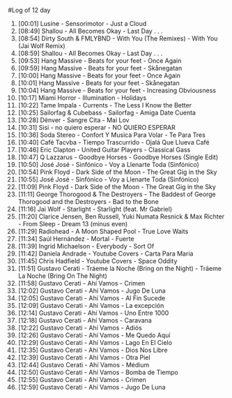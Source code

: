 #Log of 12 day

1. [00:01] Lusine - Sensorimotor - Just a Cloud
1. [08:49] Shallou - All Becomes Okay - Last Day . . .
1. [08:54] Dirty South & FMLYBND - With You (The Remixes) - With You (Jai Wolf Remix)
1. [08:59] Shallou - All Becomes Okay - Last Day . . .
1. [09:53] Hang Massive - Beats for your feet - Once Again
1. [09:59] Hang Massive - Beats for your feet - Skånegatan
1. [10:00] Hang Massive - Beats for your feet - Once Again
1. [10:01] Hang Massive - Beats for your feet - Skånegatan
1. [10:04] Hang Massive - Beats for your feet - Increasing Obviousness
1. [10:17] Miami Horror - Illumination - Holidays
1. [10:22] Tame Impala - Currents - The Less I Know the Better
1. [10:25] Sailorfag & Cubebass - Sailorfag - Amiga Date Cuenta
1. [10:28] Dënver - Sangre Cita - Mai Lov
1. [10:31] Sisi - no quiero esperar - NO QUIERO ESPERAR
1. [10:36] Soda Stereo - Confort Y Musica Para Volar - Te Para Tres
1. [10:40] Café Tacvba - Tiempo Trascurrido - Ojalá Que Llueva Café
1. [10:46] Eric Clapton - United Guitar Players - Classical Gass
1. [10:47] Q Lazzarus - Goodbye Horses - Goodbye Horses (Single Edit)
1. [10:50] José José - Sinfónico - Voy a Llenarte Toda (Sinfónico)
1. [10:54] Pink Floyd - Dark Side of the Moon - The Great Gig in the Sky
1. [10:55] José José - Sinfónico - Voy a Llenarte Toda (Sinfónico)
1. [11:09] Pink Floyd - Dark Side of the Moon - The Great Gig in the Sky
1. [11:11] George Thorogood & The Destroyers - The Baddest of George Thorogood and the Destroyers - Bad to the Bone
1. [11:16] Jai Wolf - Starlight - Starlight (feat. Mr Gabriel)
1. [11:20] Clarice Jensen, Ben Russell, Yuki Numata Resnick & Max Richter - From Sleep - Dream 13 (minus even)
1. [11:29] Radiohead - A Moon Shaped Pool - True Love Waits
1. [11:34] Saúl Hernández - Mortal - Fuerte
1. [11:39] Ingrid Michaelson - Everybody - Sort Of
1. [11:42] Daniela Andrade - Youtube Covers - Carta Para Maria
1. [11:45] Chris Hadfield - Youtube Covers - Space Oddity
1. [11:51] Gustavo Cerati - Tráeme la Noche (Bring on the Night) - Tráeme La Noche (Bring On The Night)
1. [11:58] Gustavo Cerati - Ahí Vamos - Crimen
1. [12:02] Gustavo Cerati - Ahí Vamos - Jugo De Luna
1. [12:05] Gustavo Cerati - Ahí Vamos - Al Fin Sucede
1. [12:09] Gustavo Cerati - Ahí Vamos - La excepción
1. [12:14] Gustavo Cerati - Ahí Vamos - Uno Entre 1000
1. [12:18] Gustavo Cerati - Ahí Vamos - Caravana
1. [12:22] Gustavo Cerati - Ahí Vamos - Adiós
1. [12:26] Gustavo Cerati - Ahí Vamos - Me Quedo Aquí
1. [12:29] Gustavo Cerati - Ahí Vamos - Lago En El Cielo
1. [12:35] Gustavo Cerati - Ahí Vamos - Dios Nos Libre
1. [12:39] Gustavo Cerati - Ahí Vamos - Otra Piel
1. [12:44] Gustavo Cerati - Ahí Vamos - Médium
1. [12:50] Gustavo Cerati - Ahí Vamos - Bomba de Tiempo
1. [12:55] Gustavo Cerati - Ahí Vamos - Crimen
1. [12:59] Gustavo Cerati - Ahí Vamos - Jugo De Luna
